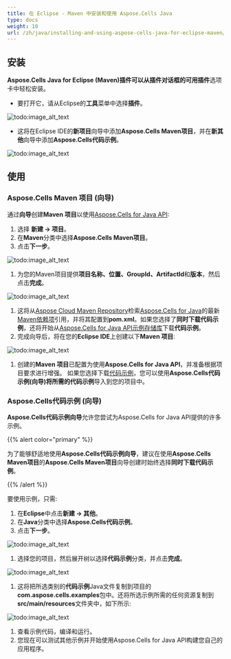 ```yaml
---
title: 在 Eclipse - Maven 中安装和使用 Aspose.Cells Java
type: docs
weight: 10
url: /zh/java/installing-and-using-aspose-cells-java-for-eclipse-maven/
---
```


## **安装**

**Aspose.Cells Java for Eclipse (Maven)**插件可以从插件对话框的**可用插件**选项卡中轻松安装。

- 要打开它，请从Eclipse的**工具**菜单中选择**插件**。  

![todo:image_alt_text](installing-and-using-aspose-cells-java-for-eclipse-maven_1)

- 这将在Eclipse IDE的**新项目**向导中添加**Aspose.Cells Maven项目**，并在**新其他**向导中添加**Aspose.Cells代码示例**。  

![todo:image_alt_text](project_1.png)

## **使用**

### **Aspose.Cells Maven 项目 (向导)**

通过**向导**创建**Maven 项目**以使用[Aspose.Cells for Java API](https://products.aspose.com/cells/java/):

1. 选择 **新建 -> 项目**。
1. 在**Maven**分类中选择**Aspose.Cells Maven项目**。
1. 点击**下一步**。

![todo:image_alt_text](project_2.png)

1. 为您的Maven项目提供**项目名称、位置、GroupId、ArtifactId**和**版本**，然后点击**完成**。

![todo:image_alt_text](project_3.png)

1. 这将从[Aspose Cloud Maven Repository](https://repository.aspose.com/webapp/#/artifacts/browse/tree/General/repo)检索[Aspose.Cells for Java](https://products.aspose.com/cells/java/)的最新[Maven依赖项](https://repository.aspose.com/webapp/#/artifacts/browse/tree/General/repo/com/aspose/aspose-cells)引用，并将其配置到**pom.xml**。如果您选择了**同时下载代码示例**，还将开始从[Aspose.Cells for Java API示例存储库](https://github.com/aspose-cells/Aspose.Cells-for-Java)下载**代码示例**。
1. 完成向导后，将在您的**Eclipse IDE**上创建以下**Maven 项目**:  

![todo:image_alt_text](project_4.png)

1. 创建的**Maven 项目**已配置为使用**Aspose.Cells for Java API**，并准备根据项目要求进行增强。
   如果您选择下载[代码示例](https://github.com/aspose-cells/Aspose.Cells-for-Java)，您可以使用**Aspose.Cells代码示例(向导)**将所需的**代码示例**导入到您的项目中。

### **Aspose.Cells代码示例 (向导)**

**Aspose.Cells代码示例向导**允许您尝试为Aspose.Cells for Java API提供的许多示例。

{{% alert color="primary" %}}

为了能够舒适地使用**Aspose.Cells代码示例向导**，建议在使用**Aspose.Cells Maven项目**的**Aspose.Cells Maven项目**向导创建时始终选择**同时下载代码示例**。

{{% /alert %}}

要使用示例，只需:

1. 在**Eclipse**中点击**新建 -> 其他**。
1. 在**Java**分类中选择**Aspose.Cells代码示例**。
1. 点击**下一步**。  

![todo:image_alt_text](example_1.png)

1. 选择您的项目，然后展开树以选择**代码示例**分类，并点击**完成**。

![todo:image_alt_text](example_2.png)

1. 这将把所选类别的**代码示例**Java文件复制到项目的**com.aspose.cells.examples**包中。还将所选示例所需的任何资源复制到**src/main/resources**文件夹中，如下所示:

![todo:image_alt_text](example_3.png)

1. 查看示例代码，编译和运行。
1. 您现在可以测试其他示例并开始使用Aspose.Cells for Java API构建您自己的应用程序。
